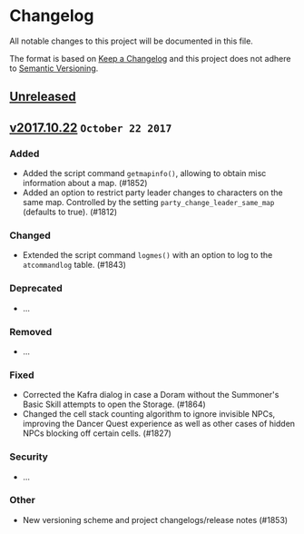# Changelog
All notable changes to this project will be documented in this file.

The format is based on [Keep a Changelog](http://keepachangelog.com/en/1.0.0/)
and this project does not adhere to [Semantic Versioning](http://semver.org/spec/v2.0.0.html).

## [Unreleased]
<!--
If you are reading this in a text editor, simply ignore this section
-->

## [v2017.10.22] `October 22 2017`
### Added
- Added the script command `getmapinfo()`, allowing to obtain misc information about a map. (#1852)
- Added an option to restrict party leader changes to characters on the same map. Controlled by the setting `party_change_leader_same_map` (defaults to true). (#1812)

### Changed
- Extended the script command `logmes()` with an option to log to the `atcommandlog` table. (#1843)

### Deprecated
- ...

### Removed
- ...

### Fixed
- Corrected the Kafra dialog in case a Doram without the Summoner's Basic Skill attempts to open the Storage. (#1864)
- Changed the cell stack counting algorithm to ignore invisible NPCs, improving the Dancer Quest experience as well as other cases of hidden NPCs blocking off certain cells. (#1827)

### Security
- ...

### Other
- New versioning scheme and project changelogs/release notes (#1853)

[Unreleased]: https://github.com/olivierlacan/keep-a-changelog/compare/stable...master
[v2017.10.22]: https://github.com/HerculesWS/Hercules/compare/6b1fe2d...v2017.10.22